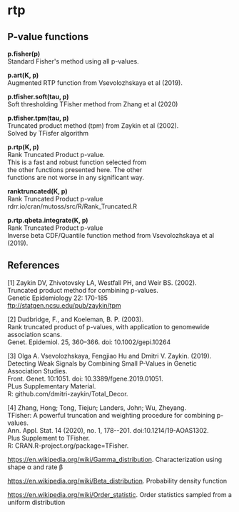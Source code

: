 # rtp

## P-value functions

**p.fisher(p)**  
Standard Fisher's method using all p-values.  

**p.art(K, p)**   
Augmented RTP function from Vsevolozhskaya et al (2019).  

**p.tfisher.soft(tau, p)**   
Soft thresholding TFisher method from Zhang et al (2020)  

**p.tfisher.tpm(tau, p)**   
Truncated product method (tpm) from Zaykin et al (2002).    
Solved by TFisfer algorithm  


**p.rtp(K, p)**   
Rank Truncated Product p-value.  
This is a fast and robust function selected from  
the other functions presented here. The other  
functions are not worse in any significant way.  

**ranktruncated(K, p)**   
Rank Truncated Product p-value  
rdrr.io/cran/mutoss/src/R/Rank_Truncated.R  

**p.rtp.qbeta.integrate(K, p)**    
Rank Truncated Product p-value  
Inverse beta CDF/Quantile function method from Vsevolozhskaya et al (2019).

## References  
[1] Zaykin DV, Zhivotovsky LA, Westfall PH, and Weir BS. (2002).   
Truncated product method for combining p-values.   
Genetic Epidemiology 22: 170-185  
ftp://statgen.ncsu.edu/pub/zaykin/tpm  

[2] Dudbridge, F., and Koeleman, B. P. (2003).   
Rank truncated product of p-values, with application to genomewide association scans.   
Genet. Epidemiol. 25, 360–366. doi: 10.1002/gepi.10264  

[3] Olga A. Vsevolozhskaya, Fengjiao Hu and Dmitri V. Zaykin. (2019).  
Detecting Weak Signals by Combining Small P-Values in Genetic Association Studies.  
Front. Genet. 10:1051. doi: 10.3389/fgene.2019.01051.  
PLus Supplementary Material.  
R: github.com/dmitri-zaykin/Total_Decor. 

[4] Zhang, Hong; Tong, Tiejun; Landers, John; Wu, Zheyang.  
TFisher: A powerful truncation and weighting procedure for combining p-values.  
Ann. Appl. Stat. 14 (2020), no. 1, 178--201. doi:10.1214/19-AOAS1302.  
Plus Supplement to TFisher.  
R: CRAN.R-project.org/package=TFisher.  

https://en.wikipedia.org/wiki/Gamma_distribution. Characterization using shape α and rate β  

https://en.wikipedia.org/wiki/Beta_distribution. Probability density function 

https://en.wikipedia.org/wiki/Order_statistic. Order statistics sampled from a uniform distribution  
